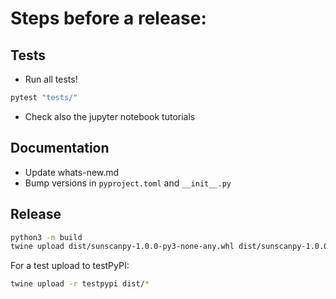 # Steps before a release:

## Tests
- Run all tests!
```bash
pytest "tests/"
```

- Check also the jupyter notebook tutorials

## Documentation
- Update whats-new.md
- Bump versions in `pyproject.toml` and `__init__.py`

## Release
```bash
python3 -m build
twine upload dist/sunscanpy-1.0.0-py3-none-any.whl dist/sunscanpy-1.0.0.tar.gz
```
For a test upload to testPyPI:
```bash
twine upload -r testpypi dist/*
```